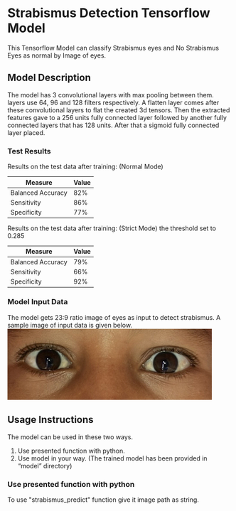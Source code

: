 # Strabismus Detection Tensorflow Model

This Tensorflow Model can classify Strabismus eyes and No Strabismus Eyes as normal by Image of eyes.

## Model Description

The model has 3 convolutional layers with max pooling between them. layers use 64, 96 and 128 filters respectively. A flatten layer comes after these convolutional layers to flat the created 3d tensors. Then the extracted features gave to a 256 units fully connected layer followed by another fully connected layers that has 128 units. After that a sigmoid fully connected layer placed.

### Test Results

Results on the test data after training: (Normal Mode)

| Measure           | Value |
| ----------------- | ----- |
| Balanced Accuracy | 82%   |
| Sensitivity       | 86%   |
| Specificity       | 77%   |

Results on the test data after training: (Strict Mode) the threshold set to 0.285

| Measure           | Value |
| ----------------- | ----- |
| Balanced Accuracy | 79%   |
| Sensitivity       | 66%   |
| Specificity       | 92%   |

### Model Input Data

The model gets 23:9 ratio image of eyes as input to detect strabismus. A sample image of input data is given below.
![Sample Image](./example/normal.jpg)

## Usage Instructions

The model can be used in these two ways.

1. Use presented function with python.
2. Use model in your way. (The trained model has been provided in “model” directory)

### Use presented function with python

To use "strabismus_predict" function give it image path as string.

